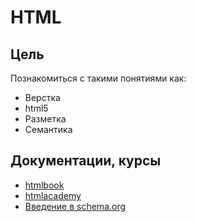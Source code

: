# HTML

## Цель
Познакомиться с такими понятиями как:
- Верстка
- html5
- Разметка
- Семантика


## Документации, курсы
- [htmlbook](http://htmlbook.ru/)
- [htmlacademy](https://htmlacademy.ru/)
- [Введение в schema.org](https://yandex.ru/support/webmaster/schema-org/intro-schema-org.xml)
